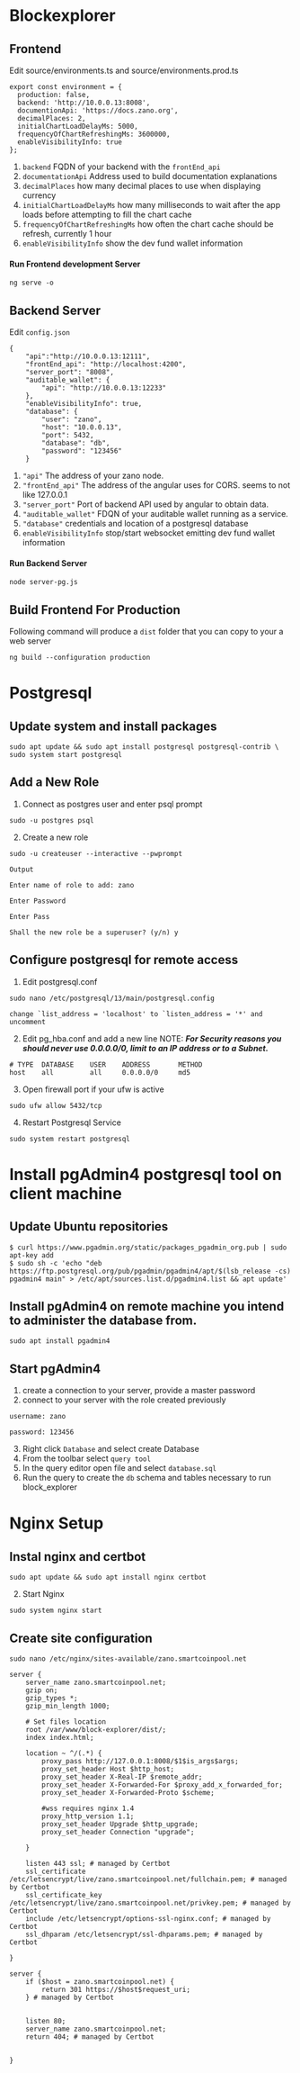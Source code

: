 # Blockexplorer

## Frontend

Edit source/environments.ts and source/environments.prod.ts

```
export const environment = {
  production: false,
  backend: 'http://10.0.0.13:8008',
  documentionApi: 'https://docs.zano.org',
  decimalPlaces: 2,
  initialChartLoadDelayMs: 5000,
  frequencyOfChartRefreshingMs: 3600000,
  enableVisibilityInfo: true
};
```

1. `backend` FQDN of your backend with the `frontEnd_api`
2. `documentationApi` Address used to build documentation explanations
3. `decimalPlaces` how many decimal places to use when displaying currency
4. `initialChartLoadDelayMs` how many milliseconds to wait after the app loads before attempting to fill the chart cache
5. `frequencyOfChartRefreshingMs` how often the chart cache should be refresh, currently 1 hour
6. `enableVisibilityInfo` show the dev fund wallet information

#### Run Frontend development Server

```
ng serve -o
```

## Backend Server

Edit `config.json`

```
{
    "api":"http://10.0.0.13:12111",
    "frontEnd_api": "http://localhost:4200",
    "server_port": "8008",
    "auditable_wallet": {
        "api": "http://10.0.0.13:12233"
    },
    "enableVisibilityInfo": true,
    "database": {
        "user": "zano",
        "host": "10.0.0.13",
        "port": 5432,
        "database": "db",
        "password": "123456"
    }
```

1. `"api"` The address of your zano node.
2. `"frontEnd_api"` The address of the angular uses for CORS. seems to not like 127.0.0.1
3. `"server_port"` Port of backend API used by angular to obtain data.
4. `"auditable_wallet"` FDQN of your auditable wallet running as a service.
5. `"database"` credentials and location of a postgresql database
6. `enableVisibilityInfo` stop/start websocket emitting dev fund wallet information

#### Run Backend Server

```
node server-pg.js
```

## Build Frontend For Production

Following command will produce a `dist` folder that you can copy to your a web server

```
ng build --configuration production
```

# Postgresql

## Update system and install packages

```
sudo apt update && sudo apt install postgresql postgresql-contrib \
sudo system start postgresql
```

## Add a New Role

1. Connect as postgres user and enter psql prompt

```
sudo -u postgres psql
```

2. Create a new role

```
sudo -u createuser --interactive --pwprompt
```

`Output`

`Enter name of role to add: zano`

`Enter Password`

`Enter Pass`

`Shall the new role be a superuser? (y/n) y`

## Configure postgresql for remote access

1. Edit postgresql.conf

```
sudo nano /etc/postgresql/13/main/postgresql.config

change `list_address = 'localhost' to `listen_address = '*' and uncomment
```

2. Edit pg_hba.conf and add a new line
   NOTE: **_For Security reasons you should never use 0.0.0.0/0, limit to an IP address or to a Subnet._**

```
# TYPE  DATABASE    USER    ADDRESS       METHOD
host    all         all     0.0.0.0/0     md5
```

3. Open firewall port if your ufw is active

```
sudo ufw allow 5432/tcp
```

4. Restart Postgresql Service

```
sudo system restart postgresql
```

# Install pgAdmin4 postgresql tool on client machine

## Update Ubuntu repositories

```
$ curl https://www.pgadmin.org/static/packages_pgadmin_org.pub | sudo apt-key add
$ sudo sh -c 'echo "deb https://ftp.postgresql.org/pub/pgadmin/pgadmin4/apt/$(lsb_release -cs) pgadmin4 main" > /etc/apt/sources.list.d/pgadmin4.list && apt update'
```

## Install pgAdmin4 on remote machine you intend to administer the database from.

```
sudo apt install pgadmin4
```

## Start pgAdmin4

1. create a connection to your server, provide a master password
2. connect to your server with the role created previously

`username: zano`

`password: 123456`

3. Right click `Database` and select create Database
4. From the toolbar select `query tool`
5. In the query editor open file and select `database.sql`
6. Run the query to create the `db` schema and tables necessary to run block_explorer

# Nginx Setup

## Instal nginx and certbot

```
sudo apt update && sudo apt install nginx certbot
```

2. Start Nginx

```
sudo system nginx start
```

## Create site configuration

```
sudo nano /etc/nginx/sites-available/zano.smartcoinpool.net
```

```
server {
    server_name zano.smartcoinpool.net;
    gzip on;
    gzip_types *;
    gzip_min_length 1000;
    
    # Set files location
    root /var/www/block-explorer/dist/;
    index index.html;

    location ~ ^/(.*) {
        proxy_pass http://127.0.0.1:8008/$1$is_args$args;
        proxy_set_header Host $http_host;
        proxy_set_header X-Real-IP $remote_addr;
        proxy_set_header X-Forwarded-For $proxy_add_x_forwarded_for;
        proxy_set_header X-Forwarded-Proto $scheme;

        #wss requires nginx 1.4
        proxy_http_version 1.1;
        proxy_set_header Upgrade $http_upgrade;
        proxy_set_header Connection "upgrade";

    }

    listen 443 ssl; # managed by Certbot
    ssl_certificate /etc/letsencrypt/live/zano.smartcoinpool.net/fullchain.pem; # managed by Certbot
    ssl_certificate_key /etc/letsencrypt/live/zano.smartcoinpool.net/privkey.pem; # managed by Certbot
    include /etc/letsencrypt/options-ssl-nginx.conf; # managed by Certbot
    ssl_dhparam /etc/letsencrypt/ssl-dhparams.pem; # managed by Certbot

}

server {
    if ($host = zano.smartcoinpool.net) {
        return 301 https://$host$request_uri;
    } # managed by Certbot


    listen 80;
    server_name zano.smartcoinpool.net;
    return 404; # managed by Certbot


}
```

